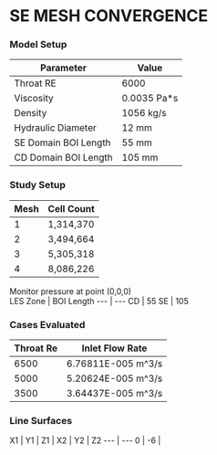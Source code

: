 # SE MESH CONVERGENCE

### Model Setup
Parameter | Value
--- | ---
Throat RE | 6000
Viscosity | 0.0035 Pa*s
Density | 1056 kg/s
Hydraulic Diameter | 12 mm
SE Domain BOI Length | 55 mm
CD Domain BOI Length | 105 mm


### Study Setup
Mesh  | Cell Count
--- | ---
1 | 1,314,370
2 | 3,494,664
3 | 5,305,318
4 | 8,086,226

Monitor pressure at point (0,0,0) <br>
LES Zone  | BOI Length
--- | ---
CD | 55
SE | 105

### Cases Evaluated
Throat Re  | Inlet Flow Rate 
--- | ---
6500 | 6.76811E-005 m^3/s
5000 | 5.20624E-005 m^3/s
3500| 3.64437E-005 m^3/s

### Line Surfaces
X1 | Y1 | Z1 | X2 | Y2 | Z2
--- | ---
0 | -6 | 





